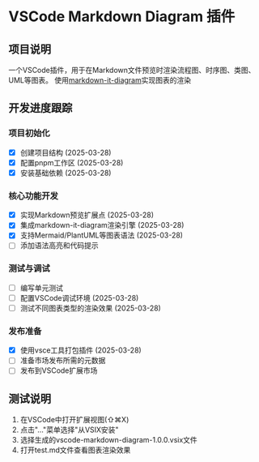 # VSCode Markdown Diagram 插件

## 项目说明
一个VSCode插件，用于在Markdown文件预览时渲染流程图、时序图、类图、UML等图表。
使用[markdown-it-diagram](https://ryanuo.cc/zh/posts/md-it-diagarm)实现图表的渲染

## 开发进度跟踪
### 项目初始化
- [x] 创建项目结构 (2025-03-28)
- [x] 配置pnpm工作区 (2025-03-28)
- [x] 安装基础依赖 (2025-03-28)

### 核心功能开发
- [x] 实现Markdown预览扩展点 (2025-03-28)
- [x] 集成markdown-it-diagram渲染引擎 (2025-03-28)
- [x] 支持Mermaid/PlantUML等图表语法 (2025-03-28)
- [ ] 添加语法高亮和代码提示

### 测试与调试
- [ ] 编写单元测试
- [ ] 配置VSCode调试环境 (2025-03-28)
- [ ] 测试不同图表类型的渲染效果 (2025-03-28)

### 发布准备
- [x] 使用vsce工具打包插件 (2025-03-28)
- [ ] 准备市场发布所需的元数据
- [ ] 发布到VSCode扩展市场

## 测试说明
1. 在VSCode中打开扩展视图(⇧⌘X)
2. 点击"..."菜单选择"从VSIX安装"
3. 选择生成的vscode-markdown-diagram-1.0.0.vsix文件
4. 打开test.md文件查看图表渲染效果